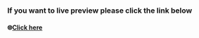 <h3> If you want to live preview please click the link below  </h3> 
<h4><p>🌐<a target="_blank" href="https://66f580f6ae70e72a12b78619--dashing-kelpie-c7c3ed.netlify.app/">Click here</a></p></h4>
